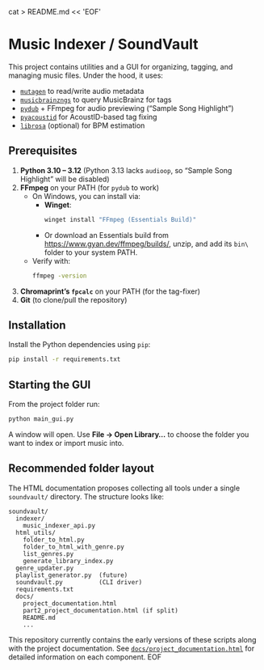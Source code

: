 cat > README.md << 'EOF'
# Music Indexer / SoundVault

This project contains utilities and a GUI for organizing, tagging, and managing music files. Under the hood, it uses:

- [`mutagen`](https://mutagen.readthedocs.io/) to read/write audio metadata
- [`musicbrainzngs`](https://musicbrainzngs.readthedocs.io/) to query MusicBrainz for tags
- [`pydub`](https://github.com/jiaaro/pydub) + FFmpeg for audio previewing (“Sample Song Highlight”)
- [`pyacoustid`](https://github.com/beetbox/pyacoustid) for AcoustID-based tag fixing
- [`librosa`](https://librosa.org/) (optional) for BPM estimation

## Prerequisites

1. **Python 3.10 – 3.12** (Python 3.13 lacks `audioop`, so “Sample Song Highlight” will be disabled)  
2. **FFmpeg** on your PATH (for `pydub` to work)  
   - On Windows, you can install via:  
     - **Winget**:  
       ```powershell
       winget install "FFmpeg (Essentials Build)"
       ```  
     - Or download an Essentials build from https://www.gyan.dev/ffmpeg/builds/, unzip, and add its `bin\` folder to your system PATH.  
   - Verify with:  
     ```bash
     ffmpeg -version
     ```  
3. **Chromaprint’s `fpcalc`** on your PATH (for the tag-fixer)  
4. **Git** (to clone/pull the repository)

## Installation

Install the Python dependencies using `pip`:

```bash
pip install -r requirements.txt
```

## Starting the GUI

From the project folder run:

```bash
python main_gui.py
```

A window will open. Use **File → Open Library…** to choose the folder you want to index or import music into.

## Recommended folder layout

The HTML documentation proposes collecting all tools under a single `soundvault/` directory. The structure looks like:

```
soundvault/
  indexer/
    music_indexer_api.py
  html_utils/
    folder_to_html.py
    folder_to_html_with_genre.py
    list_genres.py
    generate_library_index.py
  genre_updater.py
  playlist_generator.py  (future)
  soundvault.py          (CLI driver)
  requirements.txt
  docs/
    project_documentation.html
    part2_project_documentation.html (if split)
    README.md
    ...
```

This repository currently contains the early versions of these scripts along with the project documentation. See [`docs/project_documentation.html`](docs/project_documentation.html) for detailed information on each component.
EOF
